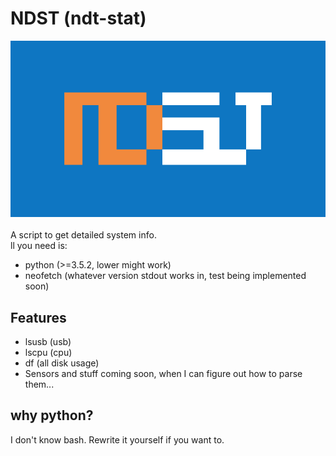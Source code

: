 # NDST (ndt-stat)  
<img src="https://github.com/twodotcs/ndst/raw/master/ndst.png"></br>  
A script to get detailed system info.  
ll you need is:  
- python (>=3.5.2, lower might work)
- neofetch (whatever version stdout works in, test being implemented soon)  
## Features
- lsusb (usb)
- lscpu (cpu)
- df (all disk usage)  
- Sensors and stuff coming soon, when I can figure out how to parse them...  
## why python?
I don't know bash. Rewrite it yourself if you want to.
